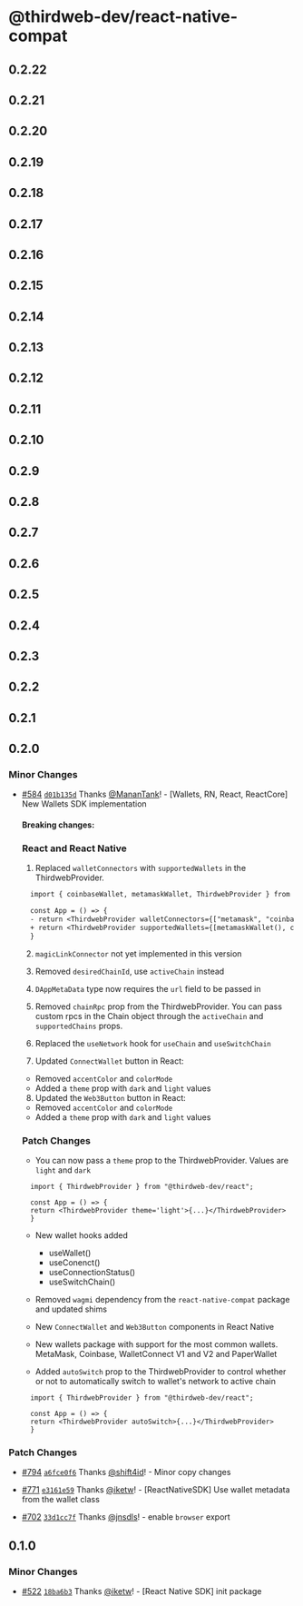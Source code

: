 # @thirdweb-dev/react-native-compat

## 0.2.22

## 0.2.21

## 0.2.20

## 0.2.19

## 0.2.18

## 0.2.17

## 0.2.16

## 0.2.15

## 0.2.14

## 0.2.13

## 0.2.12

## 0.2.11

## 0.2.10

## 0.2.9

## 0.2.8

## 0.2.7

## 0.2.6

## 0.2.5

## 0.2.4

## 0.2.3

## 0.2.2

## 0.2.1

## 0.2.0

### Minor Changes

- [#584](https://github.com/thirdweb-dev/js/pull/584) [`d01b135d`](https://github.com/thirdweb-dev/js/commit/d01b135d26efe6cebd84110b1a8eacee5c1b98db) Thanks [@MananTank](https://github.com/MananTank)! - [Wallets, RN, React, ReactCore] New Wallets SDK implementation

  #### Breaking changes:

  ### React and React Native

  1. Replaced `walletConnectors` with `supportedWallets` in the ThirdwebProvider.

  ```diff
    import { coinbaseWallet, metamaskWallet, ThirdwebProvider } from "@thirdweb-dev/react";

    const App = () => {
    - return <ThirdwebProvider walletConnectors={["metamask", "coinbaseWallet"]}>{...}</ThirdwebProvider>
    + return <ThirdwebProvider supportedWallets={[metamaskWallet(), coinbaseWallet()]}>{...}</ThirdwebProvider>
    }
  ```

  2. `magicLinkConnector` not yet implemented in this version

  3. Removed `desiredChainId`, use `activeChain` instead

  4. `DAppMetaData` type now requires the `url` field to be passed in

  5. Removed `chainRpc` prop from the ThirdwebProvider. You can pass custom rpcs in the Chain object through the `activeChain` and `supportedChains` props.

  6. Replaced the `useNetwork` hook for `useChain` and `useSwitchChain`

  7. Updated `ConnectWallet` button in React:

  - Removed `accentColor` and `colorMode`
  - Added a `theme` prop with `dark` and `light` values

  8. Updated the `Web3Button` button in React:

  - Removed `accentColor` and `colorMode`
  - Added a `theme` prop with `dark` and `light` values

  ### Patch Changes

  - You can now pass a `theme` prop to the ThirdwebProvider. Values are `light` and `dark`

  ```
    import { ThirdwebProvider } from "@thirdweb-dev/react";

    const App = () => {
    return <ThirdwebProvider theme='light'>{...}</ThirdwebProvider>
    }
  ```

  - New wallet hooks added

    - useWallet()
    - useConenct()
    - useConnectionStatus()
    - useSwitchChain()

  - Removed `wagmi` dependency from the `react-native-compat` package and updated shims

  - New `ConnectWallet` and `Web3Button` components in React Native

  - New wallets package with support for the most common wallets. MetaMask, Coinbase, WalletConnect V1 and V2 and PaperWallet

  - Added `autoSwitch` prop to the ThirdwebProvider to control whether or not to automatically switch to wallet's network to active chain

  ```
    import { ThirdwebProvider } from "@thirdweb-dev/react";

    const App = () => {
    return <ThirdwebProvider autoSwitch>{...}</ThirdwebProvider>
    }
  ```

### Patch Changes

- [#794](https://github.com/thirdweb-dev/js/pull/794) [`a6fce0f6`](https://github.com/thirdweb-dev/js/commit/a6fce0f691ffeb2b7ec1355b1c55fa7e58700406) Thanks [@shift4id](https://github.com/shift4id)! - Minor copy changes

- [#771](https://github.com/thirdweb-dev/js/pull/771) [`e3161e59`](https://github.com/thirdweb-dev/js/commit/e3161e5986e1831c6dae517889b6a6ba181ccd36) Thanks [@iketw](https://github.com/iketw)! - [ReactNativeSDK] Use wallet metadata from the wallet class

- [#702](https://github.com/thirdweb-dev/js/pull/702) [`33d1cc7f`](https://github.com/thirdweb-dev/js/commit/33d1cc7f92cd982e9e55130472c0006bb999f682) Thanks [@jnsdls](https://github.com/jnsdls)! - enable `browser` export

## 0.1.0

### Minor Changes

- [#522](https://github.com/thirdweb-dev/js/pull/522) [`18ba6b3`](https://github.com/thirdweb-dev/js/commit/18ba6b381ee5c72e0fe599ab9b32f2ef66443d5f) Thanks [@iketw](https://github.com/iketw)! - [React Native SDK] init package
